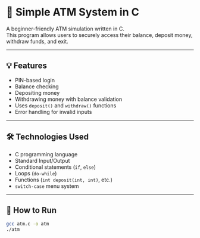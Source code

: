 # 🏧 Simple ATM System in C

A beginner-friendly ATM simulation written in C.  
This program allows users to securely access their balance, deposit money, withdraw funds, and exit.

---

## 💡 Features

- PIN-based login
- Balance checking
- Depositing money
- Withdrawing money with balance validation
- Uses `deposit()` and `withdraw()` functions
- Error handling for invalid inputs

---

## 🛠️ Technologies Used

- C programming language
- Standard Input/Output
- Conditional statements (`if`, `else`)
- Loops (`do-while`)
- Functions (`int deposit(int, int)`, etc.)
- `switch-case` menu system

---

## 🚀 How to Run

```bash
gcc atm.c -o atm
./atm
